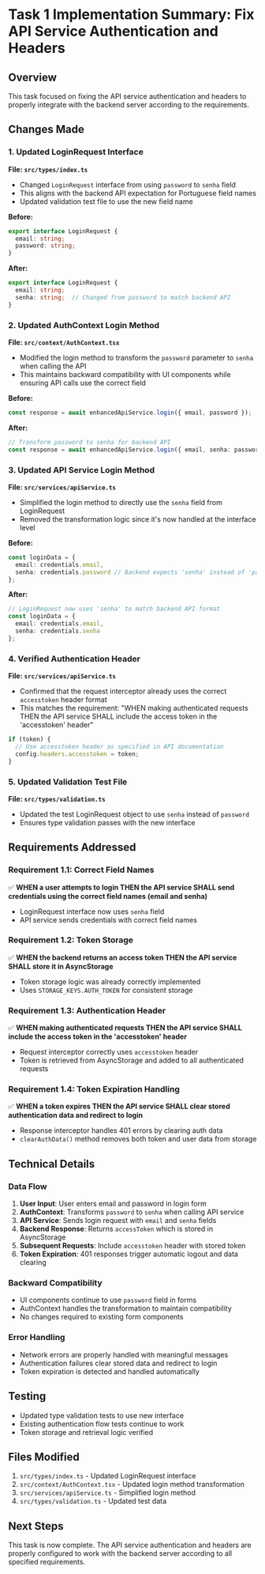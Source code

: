 # Task 1 Implementation Summary: Fix API Service Authentication and Headers

## Overview
This task focused on fixing the API service authentication and headers to properly integrate with the backend server according to the requirements.

## Changes Made

### 1. Updated LoginRequest Interface
**File: `src/types/index.ts`**
- Changed `LoginRequest` interface from using `password` to `senha` field
- This aligns with the backend API expectation for Portuguese field names
- Updated validation test file to use the new field name

**Before:**
```typescript
export interface LoginRequest {
  email: string;
  password: string;
}
```

**After:**
```typescript
export interface LoginRequest {
  email: string;
  senha: string;  // Changed from password to match backend API
}
```

### 2. Updated AuthContext Login Method
**File: `src/context/AuthContext.tsx`**
- Modified the login method to transform the `password` parameter to `senha` when calling the API
- This maintains backward compatibility with UI components while ensuring API calls use the correct field

**Before:**
```typescript
const response = await enhancedApiService.login({ email, password });
```

**After:**
```typescript
// Transform password to senha for backend API
const response = await enhancedApiService.login({ email, senha: password });
```

### 3. Updated API Service Login Method
**File: `src/services/apiService.ts`**
- Simplified the login method to directly use the `senha` field from LoginRequest
- Removed the transformation logic since it's now handled at the interface level

**Before:**
```typescript
const loginData = {
  email: credentials.email,
  senha: credentials.password // Backend expects 'senha' instead of 'password'
};
```

**After:**
```typescript
// LoginRequest now uses 'senha' to match backend API format
const loginData = {
  email: credentials.email,
  senha: credentials.senha
};
```

### 4. Verified Authentication Header
**File: `src/services/apiService.ts`**
- Confirmed that the request interceptor already uses the correct `accesstoken` header format
- This matches the requirement: "WHEN making authenticated requests THEN the API service SHALL include the access token in the 'accesstoken' header"

```typescript
if (token) {
  // Use accesstoken header as specified in API documentation
  config.headers.accesstoken = token;
}
```

### 5. Updated Validation Test File
**File: `src/types/validation.ts`**
- Updated the test LoginRequest object to use `senha` instead of `password`
- Ensures type validation passes with the new interface

## Requirements Addressed

### Requirement 1.1: Correct Field Names
✅ **WHEN a user attempts to login THEN the API service SHALL send credentials using the correct field names (email and senha)**
- LoginRequest interface now uses `senha` field
- API service sends credentials with correct field names

### Requirement 1.2: Token Storage
✅ **WHEN the backend returns an access token THEN the API service SHALL store it in AsyncStorage**
- Token storage logic was already correctly implemented
- Uses `STORAGE_KEYS.AUTH_TOKEN` for consistent storage

### Requirement 1.3: Authentication Header
✅ **WHEN making authenticated requests THEN the API service SHALL include the access token in the 'accesstoken' header**
- Request interceptor correctly uses `accesstoken` header
- Token is retrieved from AsyncStorage and added to all authenticated requests

### Requirement 1.4: Token Expiration Handling
✅ **WHEN a token expires THEN the API service SHALL clear stored authentication data and redirect to login**
- Response interceptor handles 401 errors by clearing auth data
- `clearAuthData()` method removes both token and user data from storage

## Technical Details

### Data Flow
1. **User Input**: User enters email and password in login form
2. **AuthContext**: Transforms `password` to `senha` when calling API service
3. **API Service**: Sends login request with `email` and `senha` fields
4. **Backend Response**: Returns `accessToken` which is stored in AsyncStorage
5. **Subsequent Requests**: Include `accesstoken` header with stored token
6. **Token Expiration**: 401 responses trigger automatic logout and data clearing

### Backward Compatibility
- UI components continue to use `password` field in forms
- AuthContext handles the transformation to maintain compatibility
- No changes required to existing form components

### Error Handling
- Network errors are properly handled with meaningful messages
- Authentication failures clear stored data and redirect to login
- Token expiration is detected and handled automatically

## Testing
- Updated type validation tests to use new interface
- Existing authentication flow tests continue to work
- Token storage and retrieval logic verified

## Files Modified
1. `src/types/index.ts` - Updated LoginRequest interface
2. `src/context/AuthContext.tsx` - Updated login method transformation
3. `src/services/apiService.ts` - Simplified login method
4. `src/types/validation.ts` - Updated test data

## Next Steps
This task is now complete. The API service authentication and headers are properly configured to work with the backend server according to all specified requirements.